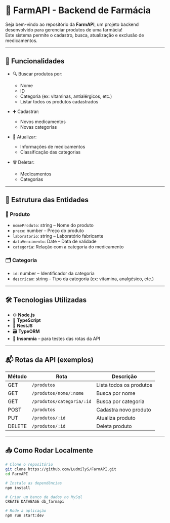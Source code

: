 # 💊 FarmAPI - Backend de Farmácia

Seja bem-vindo ao repositório da **FarmAPI**, um projeto backend desenvolvido para gerenciar produtos de uma farmácia!  
Este sistema permite o cadastro, busca, atualização e exclusão de medicamentos.  

---

## 🚀 Funcionalidades

- 🔍 Buscar produtos por:
  - Nome
  - ID 
  - Categoria (ex: vitaminas, antialérgicos, etc.)
  - Listar todos os produtos cadastrados

- ➕ Cadastrar:
  - Novos medicamentos
  - Novas categorias

- 🔄 Atualizar:
  - Informações de medicamentos
  - Classificação das categorias

- 🗑️ Deletar:
  - Medicamentos
  - Categorias

---

## 🧱 Estrutura das Entidades

### 🧪 Produto
- `nomeProduto`: string – Nome do produto  
- `preco`: number – Preço do produto  
- `laboratorio`: string – Laboratório fabricante  
- `dataVencimento`: Date – Data de validade  
- `categoria`: Relação com a categoria do medicamento  

### 🗂️ Categoria
- `id`: number – Identificador da categoria  
- `descricao`: string – Tipo da categoria (ex: vitamina, analgésico, etc.)

---

## 🛠️ Tecnologias Utilizadas

- ⚙️ **Node.js**
- 🧠 **TypeScript**
- 🧱 **NestJS**
- 🗃️ **TypeORM**
- 🧪 **Insomnia** – para testes das rotas da API

---

## 📬 Rotas da API (exemplos)

| Método | Rota                     | Descrição                          |
|--------|--------------------------|-------------------------------------|
| GET    | `/produtos`              | Lista todos os produtos             |
| GET    | `/produtos/nome/:nome`   | Busca por nome                      |
| GET    | `/produtos/categoria/:id`| Busca por categoria                 |
| POST   | `/produtos`              | Cadastra novo produto               |
| PUT    | `/produtos/:id`          | Atualiza produto                    |
| DELETE | `/produtos/:id`          | Deleta produto                      |

---

## 📥 Como Rodar Localmente

```bash
# Clone o repositório
git clone https://github.com/LudmilyS/FarmAPI.git
cd FarmAPI

# Instale as dependências
npm install

# Criar um banco de dados no MySql
CREATE DATABASE db_farmapi

# Rode a aplicação
npm run start:dev
